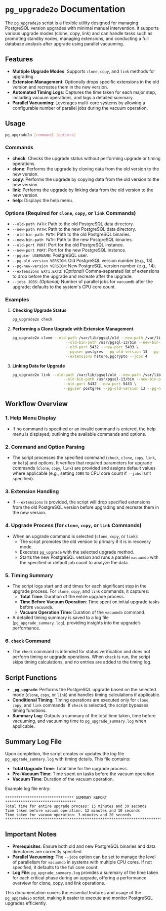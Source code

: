 

# `pg_upgrade2o` Documentation

The `pg_upgrade2o` script is a flexible utility designed for managing PostgreSQL version upgrades with minimal manual intervention. It supports various upgrade modes (clone, copy, link) and can handle tasks such as promoting standby nodes, managing extensions, and conducting a full database analysis after upgrade using parallel vacuuming.

## Features

- **Multiple Upgrade Modes**: Supports `clone`, `copy`, and `link` methods for upgrading.
- **Extension Management**: Optionally drops specific extensions in the old version and recreates them in the new version.
- **Automated Timing Logs**: Captures the time taken for each major step, including vacuum operations, and logs a detailed summary.
- **Parallel Vacuuming**: Leverages multi-core systems by allowing a configurable number of parallel jobs during the vacuum operation.

## Usage

```bash
pg_upgrade2o [command] [options]
```

### Commands

- **check**: Checks the upgrade status without performing upgrade or timing operations.
- **clone**: Performs the upgrade by cloning data from the old version to the new version.
- **copy**: Performs the upgrade by copying data from the old version to the new version.
- **link**: Performs the upgrade by linking data from the old version to the new version.
- **help**: Displays the help menu.

### Options (Required for `clone`, `copy`, or `link` Commands)

- `--old-path PATH`: Path to the old PostgreSQL data directory.
- `--new-path PATH`: Path to the new PostgreSQL data directory.
- `--old-bin-path PATH`: Path to the old PostgreSQL binaries.
- `--new-bin-path PATH`: Path to the new PostgreSQL binaries.
- `--old-port PORT`: Port for the old PostgreSQL instance.
- `--new-port PORT`: Port for the new PostgreSQL instance.
- `--pguser USERNAME`: PostgreSQL user.
- `--pg-old-version VERSION`: Old PostgreSQL version number (e.g., 13).
- `--pg-new-version VERSION`: New PostgreSQL version number (e.g., 14).
- `--extensions EXT1,EXT2`: *(Optional)* Comma-separated list of extensions to drop before the upgrade and recreate after the upgrade.
- `--jobs JOBS`: *(Optional)* Number of parallel jobs for `vacuumdb` after the upgrade; defaults to the system's CPU core count.

### Examples

1. **Checking Upgrade Status**

   ```bash
   pg_upgrade2o check
   ```

2. **Performing a Clone Upgrade with Extension Management**

   ```bash
   pg_upgrade2o clone --old-path /var/lib/pgsql/old --new-path /var/lib/pgsql/new \
                           --old-bin-path /usr/pgsql-13/bin --new-bin-path /usr/pgsql-14/bin \
                           --old-port 5432 --new-port 5433 \
                           --pguser postgres --pg-old-version 13 --pg-new-version 14 \
                           --extensions hstore,pgcrypto --jobs 4
   ```

3. **Linking Data for Upgrade**

   ```bash
   pg_upgrade2o link --old-path /var/lib/pgsql/old --new-path /var/lib/pgsql/new \
                          --old-bin-path /usr/pgsql-13/bin --new-bin-path /usr/pgsql-14/bin \
                          --old-port 5432 --new-port 5433 \
                          --pguser postgres --pg-old-version 13 --pg-new-version 14
   ```

## Workflow Overview

### 1. **Help Menu Display**
   - If no command is specified or an invalid command is entered, the help menu is displayed, outlining the available commands and options.

### 2. **Command and Option Parsing**
   - The script processes the specified command (`check`, `clone`, `copy`, `link`, or `help`) and options. It verifies that required parameters for upgrade commands (`clone`, `copy`, `link`) are provided and assigns default values where applicable (e.g., setting `JOBS` to CPU core count if `--jobs` isn’t specified).

### 3. **Extension Handling**
   - If `--extensions` is provided, the script will drop specified extensions from the old PostgreSQL version before upgrading and recreate them in the new version.

### 4. **Upgrade Process (for `clone`, `copy`, or `link` Commands)**
   - When an upgrade command is selected (`clone`, `copy`, or `link`):
     - The script promotes the old version to primary if it is in recovery mode.
     - Executes `pg_upgrade` with the selected upgrade method.
     - Starts the new PostgreSQL version and runs a parallel `vacuumdb` with the specified or default job count to analyze the data.

### 5. **Timing Summary**
   - The script logs start and end times for each significant step in the upgrade process. For `clone`, `copy`, and `link` commands, it captures:
     - **Total Time**: Duration of the entire upgrade process.
     - **Time Before Vacuum Operation**: Time spent on initial upgrade tasks before `vacuumdb`.
     - **Vacuum Operation Time**: Duration of the `vacuumdb` command.
   - A detailed timing summary is saved to a log file (`pg_upgrade_summary.log`), providing insights into the upgrade’s performance.

### 6. **`check` Command**
   - The `check` command is intended for status verification and does not perform timing or upgrade operations. When `check` is run, the script skips timing calculations, and no entries are added to the timing log.

## Script Functions

- **`_pg_upgrade`**: Performs the PostgreSQL upgrade based on the selected mode (`clone`, `copy`, or `link`) and handles timing calculations if applicable.
- **Conditional Timing**: Timing operations are executed only for `clone`, `copy`, and `link` commands. If `check` is selected, the script bypasses timing functions.
- **Summary Log**: Outputs a summary of the total time taken, time before vacuuming, and vacuuming time to `pg_upgrade_summary.log` when applicable.

## Summary Log File

Upon completion, the script creates or updates the log file `pg_upgrade_summary.log` with timing details. This file contains:

- **Total Upgrade Time**: Total time for the upgrade process.
- **Pre-Vacuum Time**: Time spent on tasks before the vacuum operation.
- **Vacuum Time**: Duration of the vacuum operation.

Example log file entry:

```
******************************* SUMMARY REPORT ********************************
Total time for entire upgrade process: 15 minutes and 30 seconds
Time taken before vacuum operation: 12 minutes and 10 seconds
Time taken for vacuum operation: 3 minutes and 20 seconds
*******************************************************************************
```

## Important Notes

- **Prerequisites**: Ensure both old and new PostgreSQL binaries and data directories are correctly specified.
- **Parallel Vacuuming**: The `--jobs` option can be set to manage the level of parallelism for `vacuumdb` in systems with multiple CPU cores. If not specified, it defaults to the full core count.
- **Log File**: `pg_upgrade_summary.log` provides a summary of the time taken for each critical phase during an upgrade, offering a performance overview for clone, copy, and link operations.

This documentation covers the essential features and usage of the `pg_upgrade2o` script, making it easier to execute and monitor PostgreSQL upgrades efficiently.
